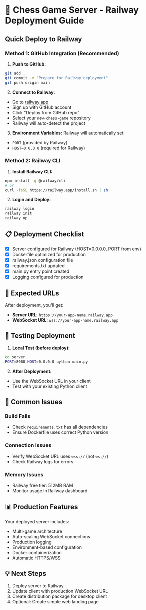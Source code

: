 # 🚀 Chess Game Server - Railway Deployment Guide

## Quick Deploy to Railway

### Method 1: GitHub Integration (Recommended)

1. **Push to GitHub:**
```bash
git add .
git commit -m "Prepare for Railway deployment"
git push origin main
```

2. **Connect to Railway:**
- Go to [railway.app](https://railway.app)
- Sign up with GitHub account
- Click "Deploy from GitHub repo"
- Select your `new-chess-game` repository
- Railway will auto-detect the project

3. **Environment Variables:**
Railway will automatically set:
- `PORT` (provided by Railway)
- `HOST=0.0.0.0` (required for Railway)

### Method 2: Railway CLI

1. **Install Railway CLI:**
```bash
npm install -g @railway/cli
# or
curl -fsSL https://railway.app/install.sh | sh
```

2. **Login and Deploy:**
```bash
railway login
railway init
railway up
```

## 📋 Deployment Checklist

- [x] Server configured for Railway (HOST=0.0.0.0, PORT from env)
- [x] Dockerfile optimized for production
- [x] railway.json configuration file
- [x] requirements.txt updated
- [x] main.py entry point created
- [x] Logging configured for production

## 🔗 Expected URLs

After deployment, you'll get:
- **Server URL**: `https://your-app-name.railway.app`
- **WebSocket URL**: `wss://your-app-name.railway.app`

## 🧪 Testing Deployment

1. **Local Test (before deploy):**
```bash
cd server
PORT=8000 HOST=0.0.0.0 python main.py
```

2. **After Deployment:**
- Use the WebSocket URL in your client
- Test with your existing Python client

## 🔧 Common Issues

### Build Fails
- Check `requirements.txt` has all dependencies
- Ensure Dockerfile uses correct Python version

### Connection Issues  
- Verify WebSocket URL uses `wss://` (not `ws://`)
- Check Railway logs for errors

### Memory Issues
- Railway free tier: 512MB RAM
- Monitor usage in Railway dashboard

## 📊 Production Features

Your deployed server includes:
- Multi-game architecture
- Auto-scaling WebSocket connections
- Production logging
- Environment-based configuration
- Docker containerization
- Automatic HTTPS/WSS

## 💡 Next Steps

1. Deploy server to Railway
2. Update client with production WebSocket URL
3. Create distribution package for desktop client
4. Optional: Create simple web landing page
